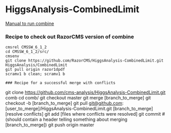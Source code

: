 HiggsAnalysis-CombinedLimit
===========================

[Manual to run combine](https://twiki.cern.ch/twiki/bin/view/CMS/SWGuideHiggsAnalysisCombinedLimit#How_to_run_the_tool)

### Recipe to check out RazorCMS version of combine
```
cmsrel CMSSW_6_1_2
cd CMSSW_6_1_2/src/
cmsenv
git clone https://github.com/RazorCMS/HiggsAnalysis-CombinedLimit.git HiggsAnalysis/CombinedLimit
git pull origin razor1dpdf
scramv1 b clean; scramv1 b

### Recipe for a successful merge with conflicts
```
git clone https://github.com/cms-analysis/HiggsAnalysis-CombinedLimit.git comb
cd comb/
git checkout master
git merge [branch_to_merge]
git checkout -b [branch_to_merge]
git pull git@github.com:[user_to_merge]/HiggsAnalysis-CombinedLimit.git [branch_to_merge]
[resolve conflicts]
git add [files where conflicts were resolved]
git commit #(should contain a header telling something about merging [branch_to_merge])
git push origin master
```
